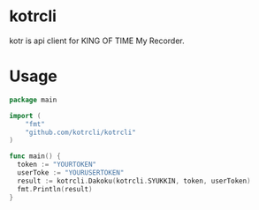 # kotrcli
kotr is api client for KING OF TIME My Recorder.

# Usage
```go
package main

import (
	"fmt"
	"github.com/kotrcli/kotrcli"
)

func main() {
  token := "YOURTOKEN"
  userToke := "YOURUSERTOKEN"
  result := kotrcli.Dakoku(kotrcli.SYUKKIN, token, userToken)
  fmt.Println(result)
}
```
